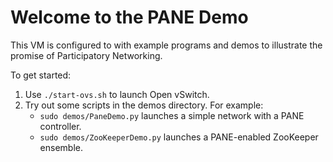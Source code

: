 Welcome to the PANE Demo
========================================================

This VM is configured to with example programs and demos to illustrate the
promise of Participatory Networking.

To get started:

1. Use `./start-ovs.sh` to launch Open vSwitch. 
2. Try out some scripts in the demos directory. For example:
    * `sudo demos/PaneDemo.py` launches a simple network with a PANE controller.
    * `sudo demos/ZooKeeperDemo.py` launches a PANE-enabled ZooKeeper ensemble.
